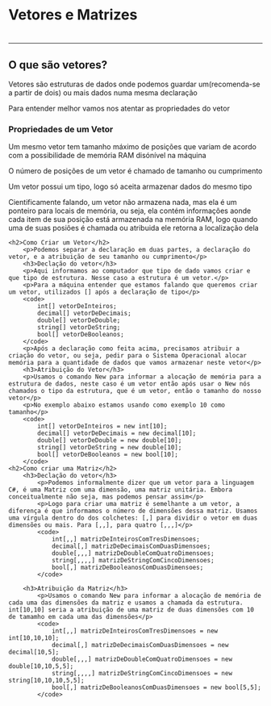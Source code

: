 <h1>Vetores e Matrizes<h1>
    <hr>
    <h2>O que são vetores?</h2>
        <p>Vetores são estruturas de dados onde podemos guardar um(recomenda-se a partir de dois) ou mais dados numa mesma declaração</p>
        <p>Para entender melhor vamos nos atentar as propriedades do vetor</p>
        <h3>Propriedades de um Vetor</h3>
        <p>Um mesmo vetor tem tamanho máximo de posições que variam de acordo com a possibilidade de memória RAM disónível na máquina</p>
        <p>O número de posições de um vetor é chamado de tamanho ou cumprimento</p>
        <p>Um vetor possui um tipo, logo só aceita armazenar dados do mesmo tipo</p>
        <p>Cientificamente falando, um vetor não armazena nada, mas ela é um ponteiro para locais de memória, ou seja, ela contém informações aonde cada item de sua posição está armazenada na memória RAM, logo quando uma de suas posiões é chamada ou atribuida ele retorna a localização dela</p>
    
    <h2>Como Criar um Vetor</h2>
        <p>Podemos separar a declaração em duas partes, a declaração do vetor, e a atribuição de seu tamanho ou cumprimento</p>
        <h3>Declação do vetor</h3>
        <p>Aqui informamos ao computador que tipo de dado vamos criar e que tipo de estrutura. Nesse caso a estrutura é um vetor.</p>
        <p>Para a máquina entender que estamos falando que queremos criar um vetor, utilizados [] após a declaração de tipo</p>
        <code>
            int[] vetorDeInteiros;
            decimal[] vetorDeDecimais;
            double[] vetorDeDouble;
            string[] vetorDeString;
            bool[] vetorDeBooleanos;
        </code>
        <p>Após a declaração como feita acima, precisamos atribuir a criação do vetor, ou seja, pedir para o Sistema Operacional alocar memória para a quantidade de dados que vamos armazenar neste vetor</p>
        <h3>Atribuição do Vetor</h3>
        <p>Usamos o comando New para informar a alocação de memória para a estrutura de dados, neste caso é um vetor então após usar o New nós chamados o tipo da estrutura, que é um vetor, então o tamanho do nosso vetor</p>
        <p>No exemplo abaixo estamos usando como exemplo 10 como tamanho</p>
        <code>
            int[] vetorDeInteiros = new int[10];
            decimal[] vetorDeDecimais = new decimal[10];
            double[] vetorDeDouble = new double[10];
            string[] vetorDeString = new double[10];
            bool[] vetorDeBooleanos = new bool[10];
        </code>
    <h2>Como criar uma Matriz</h2>
        <h3>Declação do vetor</h3>
            <p>Podemos informalmente dizer que um vetor para a linguagem C#, é uma Matriz com uma dimensão, uma matriz unitária. Embora conceitualmente não seja, mas podemos pensar assim</p>
            <p>Logo para criar uma matriz é semelhante a um vetor, a diferença é que informamos o número de dimensões dessa matriz. Usamos uma vírgula dentro do dos colchetes: [,] para dividir o vetor em duas dimensões ou mais. Para [,,], para quatro [,,,]</p>
            <code>
                int[,,] matrizDeInteirosComTresDimensoes;
                decimal[,] matrizDeDecimaisComDuasDimensoes;
                double[,,,] matrizDeDoubleComQuatroDimensoes;
                string[,,,,] matrizDeStringComCincoDimensoes;
                bool[,] matrizDeBooleanosComDuasDimensoes;
            </code>
         
        <h3>Atribuição da Matriz</h3>
            <p>Usamos o comando New para informar a alocação de memória de cada uma das dimensões da matriz e usamos a chamada da estrutura. int[10,10] seria a atribuição de uma matriz de duas dimensões com 10 de tamamho em cada uma das dimensões</p>
            <code>
                int[,,] matrizDeInteirosComTresDimensoes = new int[10,10,10];
                decimal[,] matrizDeDecimaisComDuasDimensoes = new decimal[10,5];
                double[,,,] matrizDeDoubleComQuatroDimensoes = new double[10,10,5,5];
                string[,,,,] matrizDeStringComCincoDimensoes = new string[10,10,10,5,5];
                bool[,] matrizDeBooleanosComDuasDimensoes = new bool[5,5];
            </code>
